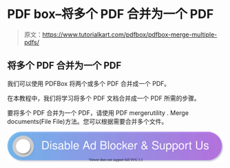 # PDF box–将多个 PDF 合并为一个 PDF

> 原文：<https://www.tutorialkart.com/pdfbox/pdfbox-merge-multiple-pdfs/>

## 将多个 PDF 合并为一个 PDF

我们可以使用 PDFBox 将两个或多个 PDF 合并成一个 PDF。

在本教程中，我们将学习将多个 PDF 文档合并成一个 PDF 所需的步骤。

要将多个 PDF 合并为一个 PDF，请使用 PDF mergerutility . Merge documents(File File)方法。您可以根据需要合并多个文件。

[![](img/925da31b32d6bc3827932f6c8afb11bb.png)](https://www.tutorialkart.com/)